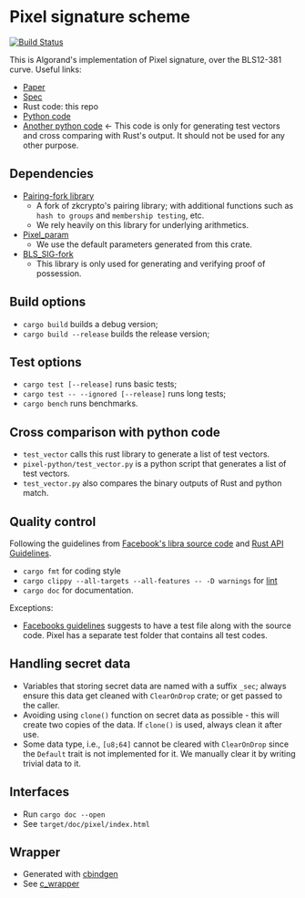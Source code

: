<!--
CREDIT: http://patorjk.com/software/taag
.______    __  ___   ___  _______  __
|   _  \  |  | \  \ /  / |   ____||  |
|  |_)  | |  |  \  V  /  |  |__   |  |
|   ___/  |  |   >   <   |   __|  |  |
|  |      |  |  /  .  \  |  |____ |  `----.
| _|      |__| /__/ \__\ |_______||_______|
-->


# Pixel signature scheme

[![Build Status](https://travis-ci.com/algorand/pixel.svg?token=cs332z4omsgc9ykLW8pu&branch=master)](https://travis-ci.com/algorand/pixel)

This is Algorand's implementation of Pixel signature, over the BLS12-381 curve.
Useful links:

* [Paper](https://eprint.iacr.org/2019/514)
* [Spec](https://github.com/algorand/pixel/blob/master/spec.md)
* Rust code: this repo
* [Python code](https://github.com/hoeteck/pixel/)
* [Another python code](https://github.com/algorand/pixel/tree/master/pixel-python) <- This code is only for generating test
vectors and cross comparing with Rust's output. It should not be used for any
other purpose.

## Dependencies
* [Pairing-fork library](https://github.com/algorand/pairing-fork)
  * A fork of zkcrypto's pairing library; with additional functions such as `hash to groups`
  and `membership testing`, etc.
  * We rely heavily on this library for underlying arithmetics.
* [Pixel_param](https://github.com/algorand/pixel_param)
  * We use the default parameters generated from this crate.
* [BLS_SIG-fork](https://github.com/algorand/bls_sigs_ref)
  * This library is only used for generating and verifying proof of possession.

## Build options

* `cargo build` builds a debug version;
* `cargo build --release` builds the release version;

## Test options
* `cargo test [--release]` runs basic tests;
* `cargo test -- --ignored [--release]` runs long tests;
* `cargo bench` runs benchmarks.

## Cross comparison with python code
* `test_vector` calls this rust library to generate a list of test vectors.
* `pixel-python/test_vector.py` is a python script that generates a list of test vectors.
* `test_vector.py` also compares the binary outputs of Rust and python match.

## Quality control
Following the guidelines from [Facebook's libra source code](https://developers.libra.org/docs/community/coding-guidelines) and
[Rust API Guidelines](https://rust-lang-nursery.github.io/api-guidelines/about.html).
* `cargo fmt` for coding style
* `cargo clippy --all-targets --all-features -- -D warnings` for [lint](https://github.com/rust-lang/rust-clippy/blob/master/README.md)
* `cargo doc` for documentation.

Exceptions:
* [Facebooks guidelines](https://developers.libra.org/docs/community/coding-guidelines)
suggests to have a test file along with the source code.
Pixel has a separate test folder that contains all test codes.

## Handling secret data
* Variables that storing secret data are named with a suffix `_sec`; always ensure this data get cleaned with `ClearOnDrop` crate;
or get passed to the caller.
* Avoiding using `clone()` function on secret data as possible - this will create two copies of the data. If `clone()`
is used, always clean it after use.
* Some data type, i.e., `[u8;64]` cannot be cleared with `ClearOnDrop` since the `Default` trait is
not implemented for it. We manually clear it by writing trivial data to it.

## Interfaces
* Run `cargo doc --open`
* See `target/doc/pixel/index.html`

## Wrapper
* Generated with [cbindgen](https://github.com/eqrion/cbindgen/blob/master/docs.md)
* See [c_wrapper](https://github.com/algorand/pixel/tree/master/c_wrapper)
